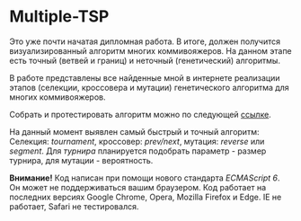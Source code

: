 # Multiple-TSP
Это уже почти начатая дипломная работа.
В итоге, должен получится визуализированный алгоритм многих коммивояжеров.
На данном этапе есть точный (ветвей и границ) и неточный (генетический) алгоритмы.

В работе представлены все найденные мной в интернете реализации этапов
(селекции, кроссовера и мутации) генетического алгоритма для многих коммивояжеров.

Собрать и протестировать алгоритм можно по следующей
[ссылке](https://dmitriy-kiselyov.github.io/Multiple-TSP/).

На данный момент выявлен самый быстрый и точный алгоритм:
Селекция: _tournament_, кроссовер: _prev/next_, мутация: _reverse_ или _segment_.
Для _турнира_ планируется подобрать параметр - размер турнира, для мутации - вероятность.

**Внимание!** Код написан при помощи нового стандарта *ECMAScript 6*.
Он может не поддерживаться вашим браузером.
Код работает на последних версиях Google Chrome, Opera, Mozilla Firefox и Edge.
IE не работает, Safari не тестировался.
